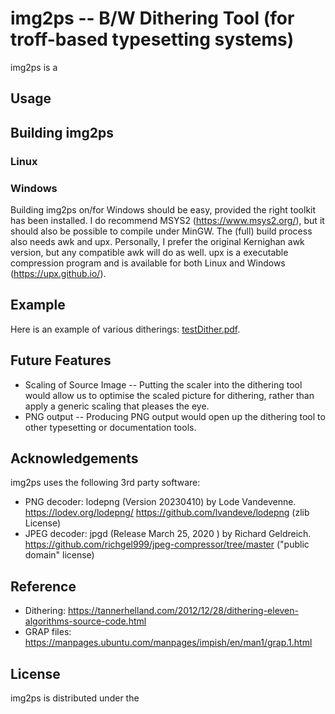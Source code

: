 # img2ps -- B/W Dithering Tool (for  troff-based typesetting systems)

img2ps is a

## Usage

## Building img2ps

### Linux

### Windows

Building img2ps on/for Windows should be easy, provided the right toolkit has been
installed. I do recommend MSYS2 (https://www.msys2.org/), but it should also be
possible to compile under MinGW. The (full) build process also needs awk and upx.
Personally, I prefer the original Kernighan awk version, but any compatible
awk will do as well. upx is a executable compression program and is available
for both Linux and Windows (https://upx.github.io/).

## Example

Here is an example of various ditherings: [testDither.pdf](testDither.pdf).

## Future Features
* Scaling of Source Image -- Putting the scaler into the dithering tool would
allow us to optimise the scaled picture for dithering, rather than apply a generic
scaling that pleases the eye.
* PNG output -- Producing PNG output would open up the dithering tool to other
typesetting or documentation tools.

## Acknowledgements
img2ps uses the following 3rd party software:
* PNG decoder: lodepng (Version 20230410) by Lode Vandevenne.
https://lodev.org/lodepng/ https://github.com/lvandeve/lodepng (zlib License)
* JPEG decoder: jpgd (Release March 25, 2020 ) by Richard Geldreich.
https://github.com/richgel999/jpeg-compressor/tree/master ("public domain" license)

## Reference
* Dithering: https://tannerhelland.com/2012/12/28/dithering-eleven-algorithms-source-code.html
* GRAP files: https://manpages.ubuntu.com/manpages/impish/en/man1/grap.1.html

## License
img2ps is distributed under the